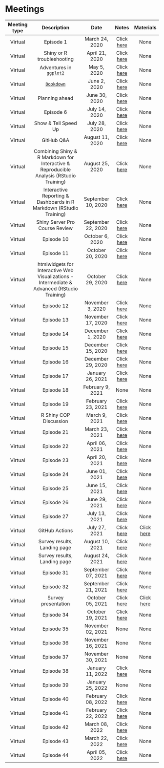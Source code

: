 # Meetings

| Meeting type | Description | Date | Notes | Materials |
| :---: | :---: | :---: | :---: | :---: |
| Virtual | Episode 1 | March 24, 2020 | Click [here](https://docs.google.com/document/d/1CJy5BSM_w-s4rmXuZalGSm_3QNkiwwS881OTVxwo098/edit?usp=sharing) | None | 
| Virtual | Shiny or R troubleshooting | April 21, 2020 | Click [here](https://docs.google.com/document/d/1NpUGqyQpoWO40qHu2KaA9QAo-7QXuYfZel3_OhtI60g/edit) | None |
| Virtual | Adventures in [`ggplot2`](https://ggplot2.tidyverse.org/) | May 5, 2020 | Click [here](https://docs.google.com/document/d/1tlTXNcBhpvJxZ5KbHkjlK6AUWQrIvvy6Q9iR8AaNuLo/edit) | None |
| Virtual | [`Bookdown`](https://github.com/rstudio/bookdown) | June 2, 2020 | Click [here](https://docs.google.com/document/d/11dR883iMCMorqlZX-uBKErEhLtbUmyY2x2lHBroCZl4/edit) | None |
| Virtual | Planning ahead | June 30, 2020 | Click [here](https://docs.google.com/document/d/1PInA6lvWt2kUdIKQCMMZLhlY4Th14UzVgL3c7KPD_Kw/edit) | None |
| Virtual | Episode 6 | July 14, 2020 | Click [here](https://docs.google.com/document/d/1aDg2TfOy5bTsk4LJ3rkTgbKPUqpJypvdmzaqTtNAvvk/edit?usp=sharing) | None |
| Virtual | Show & Tell Speed Up | July 28, 2020 | Click [here](https://docs.google.com/document/d/1K0IJNPDjD6DpbsdMcr39MsyKtNt5PaOrAXvSWJmTSz8/edit?usp=sharing) | None |
| Virtual | GitHub Q&A | August 11, 2020 | Click [here](https://docs.google.com/document/d/1M6gnGTfr3BlX5ResEdY4bKM2QuJ7bRhfkpDWoq2wlls/edit) | None |
| Virtual | Combining Shiny & R Markdown for Interactive & Reproducible Analysis (RStudio Training) | August 25, 2020 | Click [here](https://docs.google.com/document/d/1TSozBIiBtVIDHnmfhlraBzVgLSAf_D6gqU1FvhYDXBU/edit?usp=sharing) | None | 
| Virtual | Interactive Reporting & Dashboards in R Markdown (RStudio Training) | September 10, 2020 | Click [here](https://docs.google.com/document/d/1013MJ3TuAKqmRnX_xXW6InrjGO4NmE2AileBqjJV4hc/edit?usp=sharing) | None | 
| Virtual | Shiny Server Pro Course Review | September 22, 2020 | Click [here](https://docs.google.com/document/d/1vVtsZUXLEpJUnZUtWLW5T0T6KT9LN0QGNO9W53TndUE/edit?usp=sharing) | None |
| Virtual | Episode 10 | October 6, 2020 | Click [here](https://docs.google.com/document/d/1xCooRNNcrXZLUtPcS2hjToJFS9AS9VU_vJJhvly-xmw/edit?usp=sharing) | None | 
| Virtual | Episode 11 | October 20, 2020 | Click [here](https://docs.google.com/document/d/1wT846zx4LffoebsOQ4EQQ6FTZUHgeILSQt5jyVQEE24/edit?usp=sharing) | None | 
| Virtual | htmlwidgets for Interactive Web Visualizations - Intermediate & Advanced (RStudio Training) | October 29, 2020 | Click [here](https://docs.google.com/document/d/1j5VdWFChKraeI0hTeCnixHFajH7NxVTkuRDPlMCB3H4/edit?usp=sharing) | None | 
| Virtual | Episode 12 | November 3, 2020 | Click [here](https://docs.google.com/document/d/1SfmEkCkJFgX01d6xXiupOHMCiqs0DTH-qBv4R1NgzYs/edit?usp=sharing) | None | 
| Virtual | Episode 13 | November 17, 2020 | Click [here](https://docs.google.com/document/d/1IPAEDt2dYyORE9cv1esy1APsxyZj4UT954spr8x0Z_4/edit?usp=sharing) | None | 
| Virtual | Episode 14 | December 1, 2020 | Click [here](https://docs.google.com/document/d/1meVYgF2u_qXuEHoQ5-WCCn-UTI03Dg-GGgx2uWUq-8E/edit?usp=sharing) | None | 
| Virtual | Episode 15 | December 15, 2020 | Click [here](https://docs.google.com/document/d/1lsUHFCl3RDMubjq6HLI_Pkg-c2x7Q6Ifx1f9BMKADco/edit?usp=sharing) | None | 
| Virtual | Episode 16 | December 29, 2020 | Click [here](https://docs.google.com/document/d/1Hcse3q17kOul6waCpw2QLEMuongn6SAWwfYCQE_B2IY/edit?usp=sharing) | None | 
| Virtual | Episode 17 | January 26, 2021 | Click [here](https://docs.google.com/document/d/1OfSCbYIlcyRbFGk3hQVnVOOUzmNJSewyzEkseyjC9pg/edit?usp=sharing) | None | 
| Virtual | Episode 18 | February 9, 2021 | None | None |
| Virtual | Episode 19 | February 23, 2021 | Click [here](https://docs.google.com/document/d/19UoK9UEGiCOp9dSoSueWTtCtXYExXtgtjT4RPakXwpw/edit?usp=sharing) | None | 
| Virtual | R Shiny COP Discussion | March 9, 2021 | Click [here](https://docs.google.com/document/d/1hVAninf63f1HLEZTmMH8lVzUBXozvMhKpt5gdb6dZMw/edit?usp=sharing) | None | 
| Virtual | Episode 21 | March 23, 2021 | Click [here](https://docs.google.com/document/d/12sOH0fHpZKwI8-YKL9nCMpUChyYShnLeIKyvje2x7bA/edit?usp=sharing) | None | 
| Virtual | Episode 22 | April 06, 2021 | Click [here](https://docs.google.com/document/d/1lSilFDfmV5XHr6e4k1spDwjukMpUMye6azScL6HNRMA/edit?usp=sharing) | None | 
| Virtual | Episode 23 | April 20, 2021 | Click [here](https://docs.google.com/document/d/1zT0X2Y8tWB6G1F6j0C1Iy16JNDaLGxHZzzbhyJqwLEA/edit?usp=sharing) | None |
| Virtual | Episode 24 | June 01, 2021 | Click [here](https://docs.google.com/document/d/1jS90vEt_d5bVzIi_fjsRVD-46W6Lkq1-IHXDZvdZYjs/edit?usp=sharing) | None | 
| Virtual | Episode 25 | June 15, 2021 | Click [here](https://docs.google.com/document/d/1a1KoeQkLtskYDA6KOCZ6eHXYBYCyWA0AWdZVwgx186E/edit?usp=sharing) | None | 
| Virtual | Episode 26 | June 29, 2021 | Click [here](https://docs.google.com/document/d/1ce9zmuOhXXGjUHRPsQPBExxLZfOnYE1ju0nZ4SaPE-E/edit?usp=sharing) | None | 
| Virtual | Episode 27 | July 13, 2021 | Click [here](https://docs.google.com/document/d/1WFuh_R_q53gXK9f1TmglmqJaBrsQ6XSteGistw1hzgw/edit?usp=sharing) | None | 
| Virtual | GitHub Actions | July 27, 2021 | Click [here](https://docs.google.com/document/d/1qK5B9r9D96OM_SNfa66WRmjewEMl6fYQDj1H_bWL64w/edit?usp=sharing) | Click [here](https://docs.google.com/presentation/d/12kzOtirwpaCnwYnq19isr6HDr7mCxv8veB--o11vP6s/edit?usp=sharing) | 
| Virtual | Survey results, Landing page | August 10, 2021 | Click [here](https://docs.google.com/document/d/1TacIfsHK-9vLSjFL64mjGKwVKLg-5lhW6pNKXYK2W2Y/edit?usp=sharing) | None |
| Virtual | Survey results, Landing page | August 24, 2021 | Click [here](https://docs.google.com/document/d/1p4VtRJlUhY3ymp5tnTnLUtOlLd6EOimgw3Yy5di__VI/edit?usp=sharing) | None | 
| Virtual | Episode 31 | September 07, 2021 | Click [here](https://docs.google.com/document/d/1I9NWh1F01-4yA0yBUGp_n7ZOzSI0rE55afFwZ9OnKmM/edit?usp=sharing) | None | 
| Virtual | Episode 32 | September 21, 2021 | Click [here](https://docs.google.com/document/d/1cUhez8WXy133i95iI04_ykFhBAhtOdS58lA3dVUK70M/edit?usp=sharing) | None |
| Virtual | Survey presentation | October 05, 2021 | Click [here](https://docs.google.com/document/d/1Lf-ewtk25Rz_DMWYpx9sWD2GN6E8EyUanuTylPyItOc/edit?usp=sharing) | Click [here](https://nefsc.github.io/NEFSC-ShinySurveyResults/survey_presentation#1) | 
| Virtual | Episode 34 | October 19, 2021 | Click [here](https://docs.google.com/document/d/1IEkJ036lJK9fXGmPaj_TYR29e9HrvB2qP0HcKVEKwpE/edit?usp=sharing) | None | 
| Virtual | Episode 35 | November 02, 2021 | None | None | 
| Virtual | Episode 36 | November 16, 2021 | None | None | 
| Virtual | Episode 37 | November 30, 2021 | None | None | 
| Virtual | Episode 38 | January 11, 2022 | Click [here](https://docs.google.com/document/d/1PGlTZzkhH39u6Ub4dPng-kzEl4wzEhhp6ZndiFZro4c/edit?usp=sharing) | None |
| Virtual | Episode 39 | January 25, 2022 | None | None |
| Virtual | Episode 40 | February 08, 2022 | Click [here](https://docs.google.com/document/d/1IEkJ036lJK9fXGmPaj_TYR29e9HrvB2qP0HcKVEKwpE/edit?usp=sharing) | None |
| Virtual | Episode 41 | February 22, 2022 | Click [here](https://docs.google.com/document/d/1v-uthvRzkNroVLoGq6K22tDfIjWGnbahZqYc6tdtCGM/edit?usp=sharing) | None |
| Virtual | Episode 42 | March 08, 2022 | Click [here](https://docs.google.com/document/d/1JGIHlBACqI21QPhWHytttbZZ-UXy0vYM61LHeF5pHnA/edit?usp=sharing) | None |
| Virtual | Episode 43 | March 22, 2022 | Click [here](https://docs.google.com/document/d/1iaW70e-mBIhbJLtEvvqY5NFqz7janSiaPqNrhlcQAuQ/edit?usp=sharing) | None |
| Virtual | Episode 44 | April 05, 2022 | Click [here](https://docs.google.com/document/d/1rNQcV4PX5CF5A_t_tr1Fheo1bHpEJk7pGzRCIvw-8aM/edit?usp=sharing) | None |